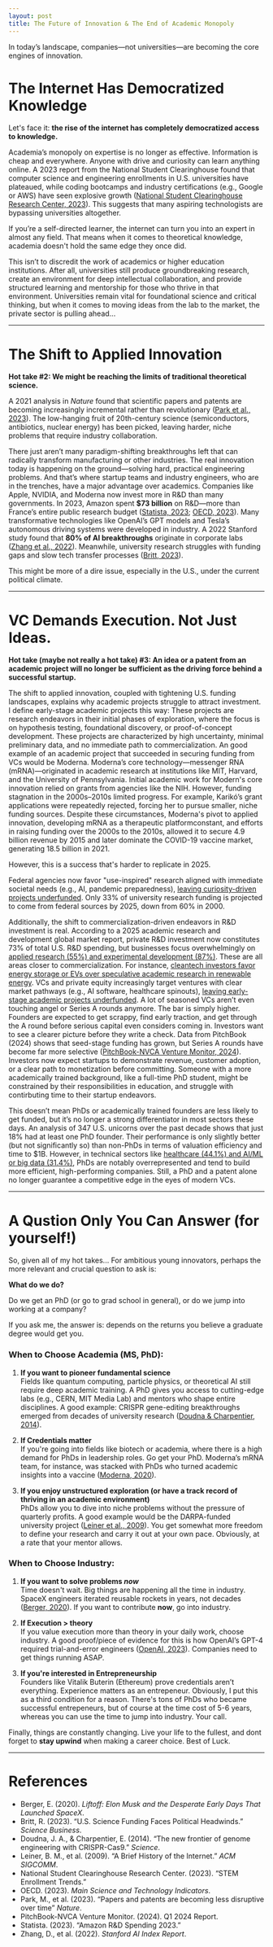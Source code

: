 ```yaml
---
layout: post
title: The Future of Innovation & The End of Academic Monopoly
---
```


In today’s landscape, companies—not universities—are becoming the core engines of innovation.

# The Internet Has Democratized Knowledge 

Let's face it: **the rise of the internet has completely democratized access to knowledge.**

Academia’s monopoly on expertise is no longer as effective. Information is cheap and everywhere. Anyone with drive and curiosity can learn anything online. A 2023 report from the National Student Clearinghouse found that computer science and engineering enrollments in U.S. universities have plateaued, while coding bootcamps and industry certifications (e.g., Google or AWS) have seen explosive growth ([National Student Clearinghouse Research Center, 2023](https://nscresearchcenter.org)). This suggests that many aspiring technologists are bypassing universities altogether.  

If you’re a self-directed learner, the internet can turn you into an expert in almost any field. That means when it comes to theoretical knowledge, academia doesn't hold the same edge they once did. 

This isn’t to discredit the work of academics or higher education institutions. After all, universities still produce groundbreaking research, create an environment for deep intellectual collaboration, and provide structured learning and mentorship for those who thrive in that environment. Universities remain vital for foundational science and critical thinking, but when it comes to moving ideas from the lab to the market, the private sector is pulling ahead...






---


# The Shift to Applied Innovation

**Hot take #2: We might be reaching the limits of traditional theoretical science.**

A 2021 analysis in *Nature* found that scientific papers and patents are becoming increasingly incremental rather than revolutionary ([Park et al., 2023](https://doi.org/10.1038/s41586-023-06106-4)). The low-hanging fruit of 20th-century science (semiconductors, antibiotics, nuclear energy) has been picked, leaving harder, niche problems that require industry collaboration. 

There just aren’t many paradigm-shifting breakthroughs left that can radically transform manufacturing or other industries. The real innovation today is happening on the ground—solving hard, practical engineering problems. And that’s where startup teams and industry engineers, who are in the trenches, have a major advantage over academics. Companies like Apple, NVIDIA, and Moderna now invest more in R&D than many governments. In 2023, Amazon spent **$73 billion** on R&D—more than France’s entire public research budget ([Statista, 2023](https://statista.com); [OECD, 2023](https://oecd.org)). Many transformative technologies like OpenAI’s GPT models and Tesla’s autonomous driving systems were developed in industry. A 2022 Stanford study found that **80% of AI breakthroughs** originate in corporate labs ([Zhang et al., 2022](https://aiindex.stanford.edu)). Meanwhile, university research struggles with funding gaps and slow tech transfer processes ([Britt, 2023](https://sciencebusiness.net)).  
 
This might be more of a dire issue, especially in the U.S., under the current political climate.






---

# VC Demands Execution. Not Just Ideas.

**Hot take (maybe not really a hot take) #3: An idea or a patent from an academic project will no longer be sufficient as the driving force behind a successful startup.**

The shift to applied innovation, coupled with tightening U.S. funding landscapes, explains why academic projects struggle to attract investment. I define early-stage academic projects this way: These projects are research endeavors in their initial phases of exploration, where the focus is on hypothesis testing, foundational discovery, or proof-of-concept development. These projects are characterized by high uncertainty, minimal preliminary data, and no immediate path to commercialization. An good example of an academic project that succeeded in securing funding from VCs would be Moderna. Moderna’s core technology—messenger RNA (mRNA)—originated in academic research at institutions like MIT, Harvard, and the University of Pennsylvania. Initial academic work for Modern's core innovation relied on grants from agencies like the NIH. However, funding stagnation in the 2000s–2010s limited progress. For example, Karikó’s grant applications were repeatedly rejected, forcing her to pursue smaller, niche funding sources. Despite these circumstances, Moderna's pivot to applied innovation, developing mRNA as a therapeutic platformconstant, and efforts in raising funding over the 2000s to the 2010s, allowed it to secure 4.9 billion revenue by 2015 and later dominate the COVID-19 vaccine market, generating  18.5 billion in 2021.

However, this is a success that's harder to replicate in 2025.

Federal agencies now favor "use-inspired" research aligned with immediate societal needs (e.g., AI, pandemic preparedness), [leaving curiosity-driven projects underfunded](https://sparkthefiregrantwriting.com/blog/2025-overview-of-the-scientific-grant-writing-landscape). Only 33% of university research funding is projected to come from federal sources by 2025, down from 60% in 2000. 

Additionally, the shift to commercialization-driven endeavors in R&D investment is real. According to a 2025 academic research and development global market report, private R&D investment now constitutes 73% of total U.S. R&D spending, but businesses focus overwhelmingly on [applied research (55%) and experimental development (87%)](https://www.thebusinessresearchcompany.com/report/academic-research-and-development-global-market-report). These are all areas closer to commercialization. For instance, [cleantech investors favor energy storage or EVs over speculative academic research in renewable energy](https://privatebank.jpmorgan.com/eur/en/insights/markets-and-investing/ideas-and-insights/alternative-investments-in-2025-our-top-five-themes-to-watch). VCs and private equity increasingly target ventures with clear market pathways (e.g., AI software, healthcare spinouts), [leaving early-stage academic projects underfunded]([https://www.thebusinessresearchcompany.com/report/academic-research-and-development-global-market-report](https://www.iqvia.com/insights/the-iqvia-institute/reports-and-publications/reports/global-trends-in-r-and-d-2025)). A lot of seasoned VCs aren’t even touching angel or Series A rounds anymore. The bar is simply higher. Founders are expected to get scrappy, find early traction, and get through the A round before serious capital even considers coming in. Investors want to see a clearer picture before they write a check. Data from PitchBook (2024) shows that seed-stage funding has grown, but Series A rounds have become far more selective ([PitchBook-NVCA Venture Monitor, 2024](https://pitchbook.com)).  Investors now expect startups to demonstrate revenue, customer adoption, or a clear path to monetization before committing. Someone with a more academically trained background, like a full-time PhD student, might be constrained by their responsibilities in education, and struggle with contirbuting time to their startup endeavors.

This doesn’t mean PhDs or academically trained founders are less likely to get funded, but it’s no longer a strong differentiator in most sectors these days. An analysis of 347 U.S. unicorns over the past decade shows that just 18% had at least one PhD founder. Their performance is only slightly better (but not significantly so) than non-PhDs in terms of valuation efficiency and time to $1B. However, in technical sectors like [healthcare (44.1%) and AI/ML or big data (31.4%)](https://medium.com/foothill-ventures/are-phds-a-good-bet-as-founders-25fe341c47b2), PhDs are notably overrepresented and tend to build more efficient, high-performing companies. Still, a PhD and a patent alone no longer guarantee a competitive edge in the eyes of modern VCs.


---

# A Qustion Only You Can Answer (for yourself!)

So, given all of my hot takes... For ambitious young innovators, perhaps the more relevant and crucial question to ask is: 

**What do we do?**  

Do we get an PhD (or go to grad school in general), or do we jump into working at a company?

If you ask me, the answer is: depends on the returns you believe a graduate degree would get you.




### When to Choose Academia (MS, PhD):  
1. **If you want to pioneer fundamental science**  
   Fields like quantum computing, particle physics, or theoretical AI still require deep academic training. A PhD gives you access to cutting-edge labs (e.g., CERN, MIT Media Lab) and mentors who shape entire disciplines. A good example: CRISPR gene-editing breakthroughs emerged from decades of university research ([Doudna & Charpentier, 2014](https://doi.org/10.1126/science.1258096)).  


2. **If Credentials matter**  
   If you're going into fields like biotech or academia, where there is a high demand for PhDs in leadership roles. Go get your PhD. Moderna’s mRNA team, for instance, was stacked with PhDs who turned academic insights into a vaccine ([Moderna, 2020](https://modernatx.com)). 


3. **If you enjoy unstructured exploration (or have a track record of thriving in an academic environment)**  
   PhDs allow you to dive into niche problems without the pressure of quarterly profits. A good example would be the DARPA-funded university project ([Leiner et al., 2009](https://doi.org/10.1145/1629607.1629613)). You get somewhat more freedom to define your research and carry it out at your own pace. Obviously, at a rate that your mentor allows.


### When to Choose Industry:  
1. **If you want to solve problems *now***  
   Time doesn't wait. Big things are happening all the time in industry. SpaceX engineers iterated reusable rockets in years, not decades ([Berger, 2020](https://www.amazon.com/Liftoff-Elon-Musk-Desperate-Launched/dp/0062979973)). If you want to contribute **now**, go into industry.

2. **If Execution > theory**  
   If you value execution more than theory in your daily work, choose industry. A good proof/piece of evidence for this is how OpenAI’s GPT-4 required trial-and-error engineers ([OpenAI, 2023](https://openai.com)). Companies need to get things running ASAP.


3. **If you're interested in Entrepreneurship**  
   Founders like Vitalik Buterin (Ethereum) prove credentials aren’t everything.  Experience matters as an entrepeneur. Obviously, I put this as a third condition for a reason. There's tons of PhDs who became successful entrepeneurs, but of course at the time cost of 5-6 years, whereas you can use the time to jump into industry. Your call.


Finally, things are constantly changing. Live your life to the fullest, and dont forget to **stay upwind** when making a career choice. Best of Luck.






--- 

# References  
- Berger, E. (2020). *Liftoff: Elon Musk and the Desperate Early Days That Launched SpaceX*.  
- Britt, R. (2023). “U.S. Science Funding Faces Political Headwinds.” *Science Business*.  
- Doudna, J. A., & Charpentier, E. (2014). “The new frontier of genome engineering with CRISPR-Cas9.” *Science*.  
- Leiner, B. M., et al. (2009). “A Brief History of the Internet.” *ACM SIGCOMM*.  
- National Student Clearinghouse Research Center. (2023). “STEM Enrollment Trends.”  
- OECD. (2023). *Main Science and Technology Indicators*.  
- Park, M., et al. (2023). “Papers and patents are becoming less disruptive over time” *Nature*.  
- PitchBook-NVCA Venture Monitor. (2024). Q1 2024 Report.  
- Statista. (2023). “Amazon R&D Spending 2023.”  
- Zhang, D., et al. (2022). *Stanford AI Index Report*.  
